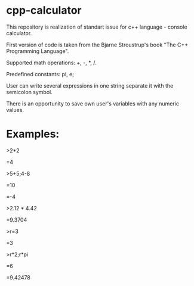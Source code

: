 # cpp-calculator
This repository is realization of standart issue for c++ language - console calculator.

First version of code is taken from the Bjarne Stroustrup's book "The C++ Programming Language".

Supported math operations: +, -, *, /.

Predefined constants: pi, e;

User can write several expressions in one string separate it with the semicolon symbol.

There is an opportunity to save own user's variables with any numeric values.

# Examples:
\>2*2

=4

\>5+5;4-8

=10

=-4

\>2.12    \*    4.42

=9.3704

\>r=3

=3

\>r\*2;r\*pi

=6

=9.42478
